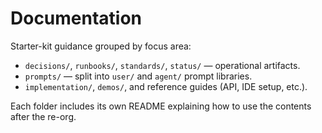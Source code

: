# Documentation

Starter-kit guidance grouped by focus area:
- `decisions/`, `runbooks/`, `standards/`, `status/` — operational artifacts.
- `prompts/` — split into `user/` and `agent/` prompt libraries.
- `implementation/`, `demos/`, and reference guides (API, IDE setup, etc.).

Each folder includes its own README explaining how to use the contents after the
re-org.
